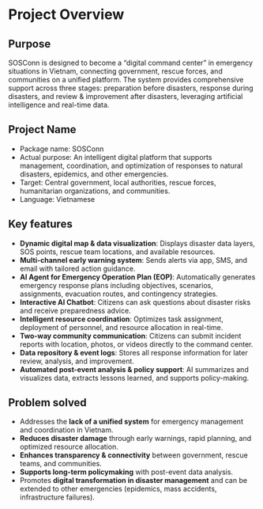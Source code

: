 # Project Overview

## Purpose
SOSConn is designed to become a “digital command center” in emergency situations in Vietnam, connecting government, rescue forces, and communities on a unified platform. The system provides comprehensive support across three stages: preparation before disasters, response during disasters, and review & improvement after disasters, leveraging artificial intelligence and real-time data.

## Project Name
- Package name: SOSConn
- Actual purpose: An intelligent digital platform that supports management, coordination, and optimization of responses to natural disasters, epidemics, and other emergencies.
- Target: Central government, local authorities, rescue forces, humanitarian organizations, and communities.
- Language: Vietnamese

## Key features
- **Dynamic digital map & data visualization**: Displays disaster data layers, SOS points, rescue team locations, and available resources.
- **Multi-channel early warning system**: Sends alerts via app, SMS, and email with tailored action guidance.
- **AI Agent for Emergency Operation Plan (EOP)**: Automatically generates emergency response plans including objectives, scenarios, assignments, evacuation routes, and contingency strategies.
- **Interactive AI Chatbot**: Citizens can ask questions about disaster risks and receive preparedness advice.
- **Intelligent resource coordination**: Optimizes task assignment, deployment of personnel, and resource allocation in real-time.
- **Two-way community communication**: Citizens can submit incident reports with location, photos, or videos directly to the command center.
- **Data repository & event logs**: Stores all response information for later review, analysis, and improvement.
- **Automated post-event analysis & policy support**: AI summarizes and visualizes data, extracts lessons learned, and supports policy-making.

## Problem solved
- Addresses the **lack of a unified system** for emergency management and coordination in Vietnam.
- **Reduces disaster damage** through early warnings, rapid planning, and optimized resource allocation.
- **Enhances transparency & connectivity** between government, rescue teams, and communities.
- **Supports long-term policymaking** with post-event data analysis.
- Promotes **digital transformation in disaster management** and can be extended to other emergencies (epidemics, mass accidents, infrastructure failures).
